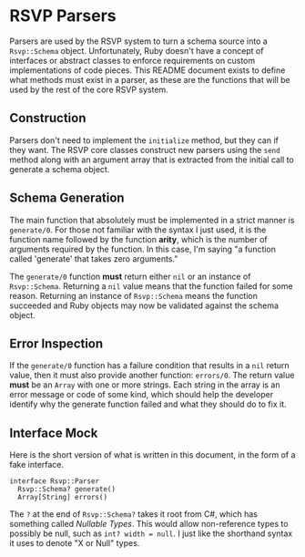 # RSVP Parsers

Parsers are used by the RSVP system to turn a schema source into a
`Rsvp::Schema` object. Unfortunately, Ruby doesn't have a concept of interfaces
or abstract classes to enforce requirements on custom implementations of code
pieces. This README document exists to define what methods must exist in a
parser, as these are the functions that will be used by the rest of the core
RSVP system.

## Construction

Parsers don't need to implement the `initialize` method, but they can if they
want. The RSVP core classes construct new parsers using the `send` method along
with an argument array that is extracted from the initial call to generate a
schema object.

## Schema Generation

The main function that absolutely must be implemented in a strict manner is
`generate/0`. For those not familiar with the syntax I just used, it is the
function name followed by the function **arity**, which is the number of
arguments required by the function. In this case, I'm saying "a function called
'generate' that takes zero arguments."

The `generate/0` function **must** return either `nil` or an instance of
`Rsvp::Schema`. Returning a `nil` value means that the function failed for some
reason. Returning an instance of `Rsvp::Schema` means the function succeeded and
Ruby objects may now be validated against the schema object.

## Error Inspection

If the `generate/0` function has a failure condition that results in a `nil`
return value, then it must also provide another function: `errors/0`. The return
value **must** be an `Array` with one or more strings. Each string in the array
is an error message or code of some kind, which should help the developer
identify why the generate function failed and what they should do to fix it.

## Interface Mock

Here is the short version of what is written in this document, in the form of a
fake interface.

    interface Rsvp::Parser
      Rsvp::Schema? generate()
      Array[String] errors()

The `?` at the end of `Rsvp::Schema?` takes it root from C#, which has something
called _Nullable Types_. This would allow non-reference types to possibly be
null, such as `int? width = null`. I just like the shorthand syntax it uses to
denote "X or Null" types.
